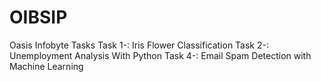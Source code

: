 # OIBSIP
Oasis Infobyte Tasks
Task 1-: Iris Flower Classification
Task 2-: Unemployment Analysis With Python
Task 4-: Email Spam Detection with Machine Learning

